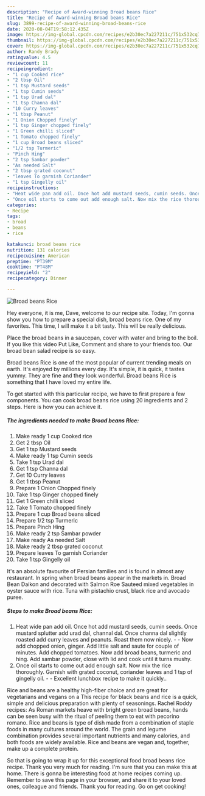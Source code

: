 ```yaml
---
description: "Recipe of Award-winning Broad beans Rice"
title: "Recipe of Award-winning Broad beans Rice"
slug: 3899-recipe-of-award-winning-broad-beans-rice
date: 2020-08-04T19:58:12.435Z
image: https://img-global.cpcdn.com/recipes/e2b30ec7a227211c/751x532cq70/broad-beans-rice-recipe-main-photo.jpg
thumbnail: https://img-global.cpcdn.com/recipes/e2b30ec7a227211c/751x532cq70/broad-beans-rice-recipe-main-photo.jpg
cover: https://img-global.cpcdn.com/recipes/e2b30ec7a227211c/751x532cq70/broad-beans-rice-recipe-main-photo.jpg
author: Randy Brady
ratingvalue: 4.5
reviewcount: 11
recipeingredient:
- "1 cup Cooked rice"
- "2 tbsp Oil"
- "1 tsp Mustard seeds"
- "1 tsp Cumin seeds"
- "1 tsp Urad dal"
- "1 tsp Channa dal"
- "10 Curry leaves"
- "1 tbsp Peanut"
- "1 Onion Chopped finely"
- "1 tsp Ginger chopped finely"
- "1 Green chilli sliced"
- "1 Tomato chopped finely"
- "1 cup Broad beans sliced"
- "1/2 tsp Turmeric"
- "Pinch Hing"
- "2 tsp Sambar powder"
- "As needed Salt"
- "2 tbsp grated coconut"
- "leaves To garnish Coriander"
- "1 tsp Gingelly oil"
recipeinstructions:
- "Heat wide pan add oil. Once hot add mustard seeds, cumin seeds. Once mustard splutter add urad dal, channal dal. Once channa dal slightly roasted add curry leaves and peanuts. Roast them now nicely.   Now add chopped onion, ginger. Add little salt and saute for couple of minutes. Add chopped tomatoes. Now add broad beans, turmeric and hing. Add sambar powder, close with lid and cook until it turns mushy."
- "Once oil starts to come out add enough salt. Now mix the rice thoroughly. Garnish with grated coconut, coriander leaves and 1 tsp of gingelly oil.  Excellent lunchbox recipe to make it quickly.."
categories:
- Recipe
tags:
- broad
- beans
- rice

katakunci: broad beans rice 
nutrition: 131 calories
recipecuisine: American
preptime: "PT39M"
cooktime: "PT48M"
recipeyield: "2"
recipecategory: Dinner

---
```



![Broad beans Rice](https://img-global.cpcdn.com/recipes/e2b30ec7a227211c/751x532cq70/broad-beans-rice-recipe-main-photo.jpg)

Hey everyone, it is me, Dave, welcome to our recipe site. Today, I'm gonna show you how to prepare a special dish, broad beans rice. One of my favorites. This time, I will make it a bit tasty. This will be really delicious.

Place the broad beans in a saucepan, cover with water and bring to the boil. If you like this video Put Like, Comment and share to your friends too. Our broad bean salad recipe is so easy.

Broad beans Rice is one of the most popular of current trending meals on earth. It's enjoyed by millions every day. It's simple, it is quick, it tastes yummy. They are fine and they look wonderful. Broad beans Rice is something that I have loved my entire life.


To get started with this particular recipe, we have to first prepare a few components. You can cook broad beans rice using 20 ingredients and 2 steps. Here is how you can achieve it.

<!--inarticleads1-->

##### The ingredients needed to make Broad beans Rice:

1. Make ready 1 cup Cooked rice
1. Get 2 tbsp Oil
1. Get 1 tsp Mustard seeds
1. Make ready 1 tsp Cumin seeds
1. Take 1 tsp Urad dal
1. Get 1 tsp Channa dal
1. Get 10 Curry leaves
1. Get 1 tbsp Peanut
1. Prepare 1 Onion Chopped finely
1. Take 1 tsp Ginger chopped finely
1. Get 1 Green chilli sliced
1. Take 1 Tomato chopped finely
1. Prepare 1 cup Broad beans sliced
1. Prepare 1/2 tsp Turmeric
1. Prepare Pinch Hing
1. Make ready 2 tsp Sambar powder
1. Make ready As needed Salt
1. Make ready 2 tbsp grated coconut
1. Prepare leaves To garnish Coriander
1. Take 1 tsp Gingelly oil


It&#39;s an absolute favourite of Persian families and is found in almost any restaurant. In spring when broad beans appear in the markets in. Broad Bean Daikon and decorated with Salmon Roe Sauteed mixed vegetables in oyster sauce with rice. Tuna with pistachio crust, black rice and avocado puree. 

<!--inarticleads2-->

##### Steps to make Broad beans Rice:

1. Heat wide pan add oil. Once hot add mustard seeds, cumin seeds. Once mustard splutter add urad dal, channal dal. Once channa dal slightly roasted add curry leaves and peanuts. Roast them now nicely.  -  - Now add chopped onion, ginger. Add little salt and saute for couple of minutes. Add chopped tomatoes. Now add broad beans, turmeric and hing. Add sambar powder, close with lid and cook until it turns mushy.
1. Once oil starts to come out add enough salt. Now mix the rice thoroughly. Garnish with grated coconut, coriander leaves and 1 tsp of gingelly oil. -  - Excellent lunchbox recipe to make it quickly..


Rice and beans are a healthy high-fiber choice and are great for vegetarians and vegans on a This recipe for black beans and rice is a quick, simple and delicious preparation with plenty of seasonings. Rachel Roddy recipes: As Roman markets heave with bright green broad beans, hands can be seen busy with the ritual of peeling them to eat with pecorino romano. Rice and beans is type of dish made from a combination of staple foods in many cultures around the world. The grain and legume combination provides several important nutrients and many calories, and both foods are widely available. Rice and beans are vegan and, together, make up a complete protein. 

So that is going to wrap it up for this exceptional food broad beans rice recipe. Thank you very much for reading. I'm sure that you can make this at home. There is gonna be interesting food at home recipes coming up. Remember to save this page in your browser, and share it to your loved ones, colleague and friends. Thank you for reading. Go on get cooking!
